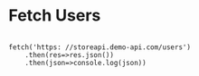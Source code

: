 # **Fetch Users**

<Code language="javascript">
fetch('https: //storeapi.demo-api.com/users')
    .then(res=>res.json())
    .then(json=>console.log(json))
</Code>